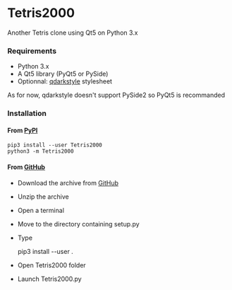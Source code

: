 # Tetris2000
Another Tetris clone using Qt5 on Python 3.x

### Requirements

* Python 3.x
* A Qt5 library (PyQt5 or PySide)
* Optionnal: [qdarkstyle](https://github.com/ColinDuquesnoy/QDarkStyleSheet) stylesheet

As for now, qdarkstyle doesn't support PySide2 so PyQt5 is recommanded

### Installation

#### From [PyPI](https://pypi.org/)

    pip3 install --user Tetris2000
    python3 -m Tetris2000

#### From [GitHub](https://github.com)

* Download the archive from [GitHub](https://github.com/adrienmalin/Tetris2000)
* Unzip the archive
* Open a terminal
* Move to the directory containing setup.py
* Type 

    pip3 install --user .
    
* Open Tetris2000 folder
* Launch Tetris2000.py

